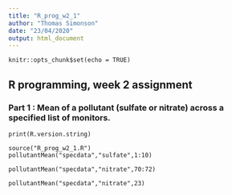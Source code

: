 ```yaml
---
title: "R_prog_w2_1"
author: "Thomas Simonson"
date: "23/04/2020"
output: html_document
---
```


```{r setup, include=FALSE}
knitr::opts_chunk$set(echo = TRUE)
```

## R programming, week 2 assignment
### Part 1 : Mean of a pollutant (sulfate or nitrate) across a specified list of monitors.

```{r}
print(R.version.string)
```

```{r}
source("R_prog_w2_1.R")
pollutantMean("specdata","sulfate",1:10)
```

```{r}
pollutantMean("specdata","nitrate",70:72)
```

```{r}
pollutantMean("specdata","nitrate",23)

```
